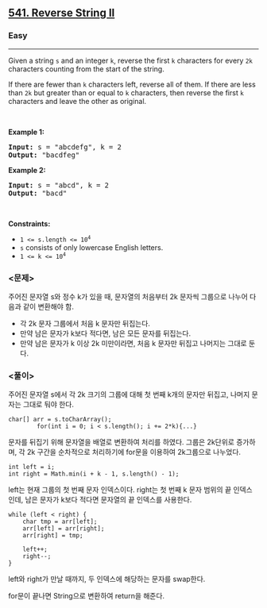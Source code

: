 <h2><a href="https://leetcode.com/problems/reverse-string-ii">541. Reverse String II</a></h2><h3>Easy</h3><hr><p>Given a string <code>s</code> and an integer <code>k</code>, reverse the first <code>k</code> characters for every <code>2k</code> characters counting from the start of the string.</p>

<p>If there are fewer than <code>k</code> characters left, reverse all of them. If there are less than <code>2k</code> but greater than or equal to <code>k</code> characters, then reverse the first <code>k</code> characters and leave the other as original.</p>

<p>&nbsp;</p>
<p><strong class="example">Example 1:</strong></p>
<pre><strong>Input:</strong> s = "abcdefg", k = 2
<strong>Output:</strong> "bacdfeg"
</pre><p><strong class="example">Example 2:</strong></p>
<pre><strong>Input:</strong> s = "abcd", k = 2
<strong>Output:</strong> "bacd"
</pre>
<p>&nbsp;</p>
<p><strong>Constraints:</strong></p>

<ul>
	<li><code>1 &lt;= s.length &lt;= 10<sup>4</sup></code></li>
	<li><code>s</code> consists of only lowercase English letters.</li>
	<li><code>1 &lt;= k &lt;= 10<sup>4</sup></code></li>
</ul>

### <문제>
주어진 문자열 s와 정수 k가 있을 때, 문자열의 처음부터 2k 문자씩 그룹으로 나누어 다음과 같이 변환해야 함.

- 각 2k 문자 그룹에서 처음 k 문자만 뒤집는다.
- 만약 남은 문자가 k보다 적다면, 남은 모든 문자를 뒤집는다.
- 만약 남은 문자가 k 이상 2k 미만이라면, 처음 k 문자만 뒤집고 나머지는 그대로 둔다.

### <풀이>
주어진 문자열 s에서 각 2k 크기의 그룹에 대해 첫 번째 k개의 문자만 뒤집고, 나머지 문자는 그대로 둬야 한다. 
```
char[] arr = s.toCharArray();
        for(int i = 0; i < s.length(); i += 2*k){...}
```
문자를 뒤집기 위해 문자열을 배열로 변환하여 처리를 하였다.
그룹은 2k단위로 증가하며, 각 2k 구간을 순차적으로 처리하기에 for문을 이용하여 2k그룹으로 나누었다. 

```
int left = i;
int right = Math.min(i + k - 1, s.length() - 1);
```
left는 현재 그룹의 첫 번째 문자 인덱스이다. right는 첫 번째 k 문자 범위의 끝 인덱스인데, 남은 문자가 k보다 적다면 문자열의 끝 인덱스를 사용한다.

```
while (left < right) {
    char tmp = arr[left];
    arr[left] = arr[right];
    arr[right] = tmp;

    left++;
    right--;
}
```
left와 right가 만날 때까지, 두 인덱스에 해당하는 문자를 swap한다.

for문이 끝나면 String으로 변환하여 return을 해준다.
